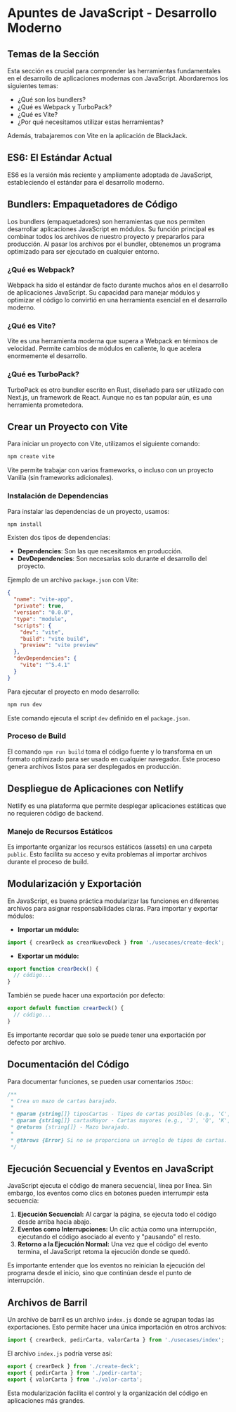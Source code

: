 

# Apuntes de JavaScript - Desarrollo Moderno

## Temas de la Sección

Esta sección es crucial para comprender las herramientas fundamentales en el desarrollo de aplicaciones modernas con JavaScript. Abordaremos los siguientes temas:

- ¿Qué son los bundlers?
- ¿Qué es Webpack y TurboPack?
- ¿Qué es Vite?
- ¿Por qué necesitamos utilizar estas herramientas?

Además, trabajaremos con Vite en la aplicación de BlackJack.

## ES6: El Estándar Actual

ES6 es la versión más reciente y ampliamente adoptada de JavaScript, estableciendo el estándar para el desarrollo moderno.

## Bundlers: Empaquetadores de Código

Los bundlers (empaquetadores) son herramientas que nos permiten desarrollar aplicaciones JavaScript en módulos. Su función principal es combinar todos los archivos de nuestro proyecto y prepararlos para producción. Al pasar los archivos por el bundler, obtenemos un programa optimizado para ser ejecutado en cualquier entorno.

### ¿Qué es Webpack?

Webpack ha sido el estándar de facto durante muchos años en el desarrollo de aplicaciones JavaScript. Su capacidad para manejar módulos y optimizar el código lo convirtió en una herramienta esencial en el desarrollo moderno.

### ¿Qué es Vite?

Vite es una herramienta moderna que supera a Webpack en términos de velocidad. Permite cambios de módulos en caliente, lo que acelera enormemente el desarrollo.

### ¿Qué es TurboPack?

TurboPack es otro bundler escrito en Rust, diseñado para ser utilizado con Next.js, un framework de React. Aunque no es tan popular aún, es una herramienta prometedora.

## Crear un Proyecto con Vite

Para iniciar un proyecto con Vite, utilizamos el siguiente comando:

```bash
npm create vite
```

Vite permite trabajar con varios frameworks, o incluso con un proyecto Vanilla (sin frameworks adicionales).

### Instalación de Dependencias

Para instalar las dependencias de un proyecto, usamos:

```bash
npm install
```

Existen dos tipos de dependencias:

- **Dependencies**: Son las que necesitamos en producción.
- **DevDependencies**: Son necesarias solo durante el desarrollo del proyecto.

Ejemplo de un archivo `package.json` con Vite:

```json
{
  "name": "vite-app",
  "private": true,
  "version": "0.0.0",
  "type": "module",
  "scripts": {
    "dev": "vite",
    "build": "vite build",
    "preview": "vite preview"
  },
  "devDependencies": {
    "vite": "^5.4.1"
  }
}
```

Para ejecutar el proyecto en modo desarrollo:

```bash
npm run dev
```

Este comando ejecuta el script `dev` definido en el `package.json`.

### Proceso de Build

El comando `npm run build` toma el código fuente y lo transforma en un formato optimizado para ser usado en cualquier navegador. Este proceso genera archivos listos para ser desplegados en producción.

## Despliegue de Aplicaciones con Netlify

Netlify es una plataforma que permite desplegar aplicaciones estáticas que no requieren código de backend.

### Manejo de Recursos Estáticos

Es importante organizar los recursos estáticos (assets) en una carpeta `public`. Esto facilita su acceso y evita problemas al importar archivos durante el proceso de build.

## Modularización y Exportación

En JavaScript, es buena práctica modularizar las funciones en diferentes archivos para asignar responsabilidades claras. Para importar y exportar módulos:

- **Importar un módulo:**

```javascript
import { crearDeck as crearNuevoDeck } from './usecases/create-deck';
```

- **Exportar un módulo:**

```javascript
export function crearDeck() {
  // código...
}
```

También se puede hacer una exportación por defecto:

```javascript
export default function crearDeck() {
  // código...
}
```

Es importante recordar que solo se puede tener una exportación por defecto por archivo.

## Documentación del Código

Para documentar funciones, se pueden usar comentarios `JSDoc`:

```javascript
/**
 * Crea un mazo de cartas barajado.
 *
 * @param {string[]} tiposCartas - Tipos de cartas posibles (e.g., 'C', 'D', 'T', 'P').
 * @param {string[]} cartasMayor - Cartas mayores (e.g., 'J', 'Q', 'K', 'A').
 * @returns {string[]} - Mazo barajado.
 *
 * @throws {Error} Si no se proporciona un arreglo de tipos de cartas.
 */
```

## Ejecución Secuencial y Eventos en JavaScript

JavaScript ejecuta el código de manera secuencial, línea por línea. Sin embargo, los eventos como clics en botones pueden interrumpir esta secuencia:

1. **Ejecución Secuencial:** Al cargar la página, se ejecuta todo el código desde arriba hacia abajo.
2. **Eventos como Interrupciones:** Un clic actúa como una interrupción, ejecutando el código asociado al evento y "pausando" el resto.
3. **Retorno a la Ejecución Normal:** Una vez que el código del evento termina, el JavaScript retoma la ejecución donde se quedó.

Es importante entender que los eventos no reinician la ejecución del programa desde el inicio, sino que continúan desde el punto de interrupción.

## Archivos de Barril

Un archivo de barril es un archivo `index.js` donde se agrupan todas las exportaciones. Esto permite hacer una única importación en otros archivos:

```javascript
import { crearDeck, pedirCarta, valorCarta } from './usecases/index';
```

El archivo `index.js` podría verse así:

```javascript
export { crearDeck } from './create-deck';
export { pedirCarta } from './pedir-carta';
export { valorCarta } from './valor-carta';
```

Esta modularización facilita el control y la organización del código en aplicaciones más grandes.


